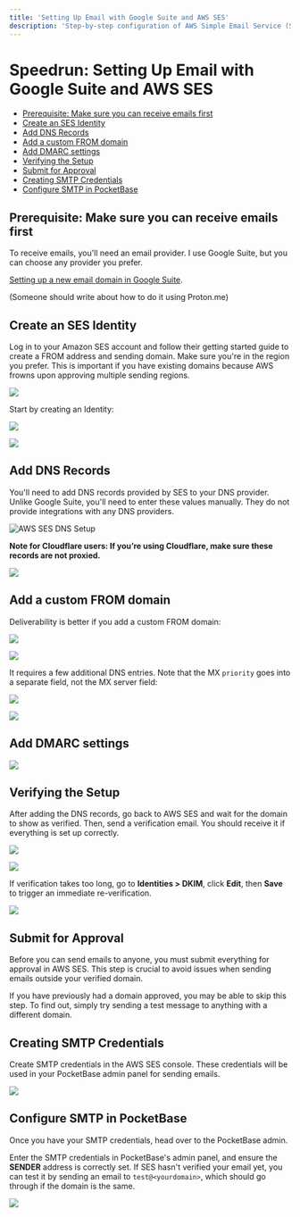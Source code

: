 ```yaml
---
title: 'Setting Up Email with Google Suite and AWS SES'
description: 'Step-by-step configuration of AWS Simple Email Service (SES) with Google Suite, including DNS records, DKIM setup, SMTP credentials, and PocketBase integration for production email delivery.'
---
```


# Speedrun: Setting Up Email with Google Suite and AWS SES

<!-- @import "[TOC]" {cmd="toc" depthFrom=2 depthTo=6 orderedList=false} -->

<!-- code_chunk_output -->

- [Prerequisite: Make sure you can receive emails first](#prerequisite-make-sure-you-can-receive-emails-first)
- [Create an SES Identity](#create-an-ses-identity)
- [Add DNS Records](#add-dns-records)
- [Add a custom FROM domain](#add-a-custom-from-domain)
- [Add DMARC settings](#add-dmarc-settings)
- [Verifying the Setup](#verifying-the-setup)
- [Submit for Approval](#submit-for-approval)
- [Creating SMTP Credentials](#creating-smtp-credentials)
- [Configure SMTP in PocketBase](#configure-smtp-in-pocketbase)

<!-- /code_chunk_output -->

## Prerequisite: Make sure you can receive emails first

To receive emails, you'll need an email provider. I use Google Suite, but you can choose any provider you prefer.

[Setting up a new email domain in Google Suite](/docs-next/speedruns/gs-gmail).

(Someone should write about how to do it using Proton.me)

## Create an SES Identity

Log in to your Amazon SES account and follow their getting started guide to create a FROM address and sending domain. Make sure you're in the region you prefer. This is important if you have existing domains because AWS frowns upon approving multiple sending regions.

![](2024-09-08-20-29-10.png)

Start by creating an Identity:

![](2024-09-08-20-30-52.png)

![](2024-09-08-20-33-41.png)

## Add DNS Records

You'll need to add DNS records provided by SES to your DNS provider. Unlike Google Suite, you'll need to enter these values manually. They do not provide integrations with any DNS providers.

![AWS SES DNS Setup](2024-09-03-06-20-55.png)

**Note for Cloudflare users: If you’re using Cloudflare, make sure these records are not proxied.**

![](2024-09-08-22-28-33.png)

## Add a custom FROM domain

Deliverability is better if you add a custom FROM domain:

![](2024-09-08-22-38-12.png)

![](2024-09-08-22-38-51.png)

It requires a few additional DNS entries. Note that the MX `priority` goes into a separate field, not the MX server field:

![](2024-09-08-22-41-08.png)

![](2024-09-08-22-42-35.png)

## Add DMARC settings

![](2024-09-08-22-45-05.png)

## Verifying the Setup

After adding the DNS records, go back to AWS SES and wait for the domain to show as verified. Then, send a verification email. You should receive it if everything is set up correctly.

![](2024-09-08-22-32-26.png)

![](2024-09-08-22-35-46.png)

If verification takes too long, go to **Identities > DKIM**, click **Edit**, then **Save** to trigger an immediate re-verification.

![](2024-09-08-22-33-32.png)

## Submit for Approval

Before you can send emails to anyone, you must submit everything for approval in AWS SES. This step is crucial to avoid issues when sending emails outside your verified domain.

If you have previously had a domain approved, you may be able to skip this step. To find out, simply try sending a test message to anything with a different domain.

## Creating SMTP Credentials

Create SMTP credentials in the AWS SES console. These credentials will be used in your PocketBase admin panel for sending emails.

![](2024-09-08-22-48-53.png)

## Configure SMTP in PocketBase

Once you have your SMTP credentials, head over to the PocketBase admin.

Enter the SMTP credentials in PocketBase's admin panel, and ensure the **SENDER** address is correctly set. If SES hasn't verified your email yet, you can test it by sending an email to `test@<yourdomain>`, which should go through if the domain is the same.

![](2024-09-08-22-53-02.png)

